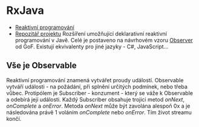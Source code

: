 # RxJava

* [Reaktivní programování](http://reactivex.io/)
* [Repozitář projektu](https://github.com/ReactiveX/RxJava)
Rozšíření umožňující deklarativní reaktivní programování v Javě. Celé je postaveno na návrhovém vzoru [Observer](https://en.wikipedia.org/wiki/Observer_pattern) od GoF. Existují ekvivalenty pro jiné jazyky - C#, JavaScript...

## Vše je Observable
Reaktivní programování znamená vytvářet proudy událostí. Observable vytváří události - na požádání, při splnění určitých podmínek, nebo třeba vůbec. Protipólem je Subscriber - konzument - který se váže k Observable a odebírá její události. Každý Subscriber obsahuje trojici metod *onNext*, *onComplete* a *onError*. Metoda *onNext* může být zavolána alespoň 0x a je následována právě 1 voláním *onComplete* nebo *onError*. Tím život streamu končí.


